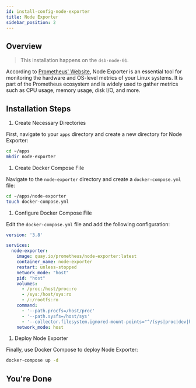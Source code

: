 ```yaml
---
id: install-config-node-exporter  
title: Node Exporter
sidebar_position: 2  
---
```


## Overview

> This installation happens on the `dsb-node-01`.

According to [Prometheus' Website], Node Exporter is an essential tool for monitoring the hardware and OS-level metrics of your Linux systems. It is part of the Prometheus ecosystem and is widely used to gather metrics such as CPU usage, memory usage, disk I/O, and more.

## Installation Steps

1. Create Necessary Directories

First, navigate to your `apps` directory and create a new directory for Node Exporter:

```bash
cd ~/apps
mkdir node-exporter
```

1. Create Docker Compose File

Navigate to the `node-exporter` directory and create a `docker-compose.yml` file:

```bash
cd ~/apps/node-exporter
touch docker-compose.yml
```

1. Configure Docker Compose File

Edit the `docker-compose.yml` file and add the following configuration:

```yaml
version: '3.8'

services:
  node-exporter:
    image: quay.io/prometheus/node-exporter:latest
    container_name: node-exporter
    restart: unless-stopped
    network_mode: "host"
    pid: "host"
    volumes:
      - /proc:/host/proc:ro
      - /sys:/host/sys:ro
      - /:/rootfs:ro
    command:
      - '--path.procfs=/host/proc'
      - '--path.sysfs=/host/sys'
      - '--collector.filesystem.ignored-mount-points="^/(sys|proc|dev|host|etc)($$|/)"'
    network_mode: host
```

1. Deploy Node Exporter

Finally, use Docker Compose to deploy Node Exporter:

```bash
docker-compose up -d
```

## You're Done

<!-- Sources -->
[Prometheus' Website]: https://prometheus.io/docs/guides/node-exporter/
